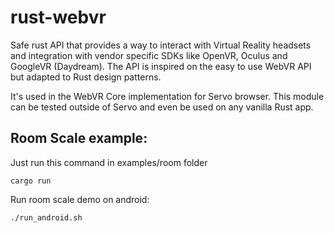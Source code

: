 # rust-webvr
Safe rust API that provides a way to interact with Virtual Reality headsets and integration with vendor specific SDKs like OpenVR, Oculus and GoogleVR (Daydream). The API is inspired on the easy to use WebVR API but adapted to Rust design patterns.

It's used in the WebVR Core implementation for Servo browser. This module can be tested outside of Servo and even be used on any vanilla Rust app.

## Room Scale example: 

Just run this command in examples/room folder

```
cargo run
```

Run room scale demo on android:

```
./run_android.sh
```
